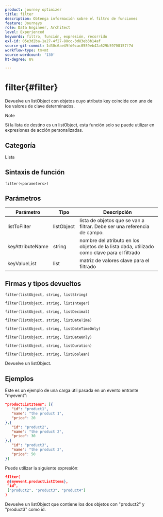 ```yaml
---
product: journey optimizer
title: filter
description: Obtenga información sobre el filtro de funciones
feature: Journeys
role: Data Engineer, Architect
level: Experienced
keywords: filtro, función, expresión, recorrido
exl-id: 05e3d2ba-1a27-4f27-88cc-3d83eb3b14af
source-git-commit: 1d30c6ae49fd0cac0559eb42a629b59708157f7d
workflow-type: tm+mt
source-wordcount: '130'
ht-degree: 8%

---
```


# filter{#filter}

Devuelve un listObject con objetos cuyo atributo key coincide con uno de los valores de clave determinados.

>[!NOTE]
>
>Si la lista de destino es un listObject, esta función solo se puede utilizar en expresiones de acción personalizadas.

## Categoría

Lista

## Sintaxis de función

`filter(<parameters>)`

## Parámetros

| Parámetro | Tipo | Descripción |
|-----------|------------------|------------------|
| listToFilter | listObject | lista de objetos que se van a filtrar. Debe ser una referencia de campo. |
| keyAttributeName | string | nombre del atributo en los objetos de la lista dada, utilizado como clave para el filtrado |
| keyValueList | list | matriz de valores clave para el filtrado |

## Firmas y tipos devueltos

`filter(listObject, string, listString)`

`filter(listObject, string, listInteger)`

`filter(listObject, string, listDecimal)`

`filter(listObject, string, listDateTime)`

`filter(listObject, string, listDateTimeOnly)`

`filter(listObject, string, listDateOnly)`

`filter(listObject, string, listDuration)`

`filter(listObject, string, listBoolean)`

Devuelve un listObject.

## Ejemplos

Este es un ejemplo de una carga útil pasada en un evento entrante &quot;myevent&quot;:

```json
"productListItems": [{
   "id": "product1",
   "name": "the product 1",
   "price": 20
},{
   "id": "product2",
   "name": "the product 2",
   "price": 30
},{
   "id": "product3",
   "name": "the product 3",
   "price": 50
}]
```

Puede utilizar la siguiente expresión:

```json
filter(
 @{myevent.productListItems},
 "id", 
 ["product2", "product3", "product4"]
)
```

Devuelve un listObject que contiene los dos objetos con &quot;product2&quot; y &quot;product3&quot; como id.
